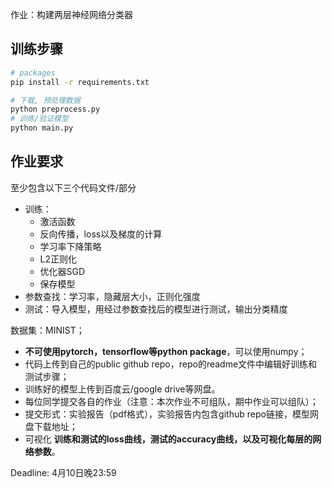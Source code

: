 作业：构建两层神经网络分类器

## 训练步骤

```bash
# packages
pip install -r requirements.txt

# 下载, 预处理数据
python preprocess.py
# 训练/验证模型
python main.py
```

## 作业要求

至少包含以下三个代码文件/部分

- 训练：
    - 激活函数
    - 反向传播，loss以及梯度的计算
    - 学习率下降策略
    - L2正则化
    - 优化器SGD
    - 保存模型
- 参数查找：学习率，隐藏层大小，正则化强度
- 测试：导入模型，用经过参数查找后的模型进行测试，输出分类精度

数据集：MINIST；

- **不可使用pytorch，tensorflow等python package**，可以使用numpy；
- 代码上传到自己的public github repo，repo的readme文件中编辑好训练和测试步骤；
- 训练好的模型上传到百度云/google drive等网盘。
- 每位同学提交各自的作业（注意：本次作业不可组队，期中作业可以组队）；
- 提交形式：实验报告（pdf格式），实验报告内包含github repo链接，模型网盘下载地址；
- 可视化 **训练和测试的loss曲线，测试的accuracy曲线，以及可视化每层的网络参数**。

Deadline: 4月10日晚23:59
